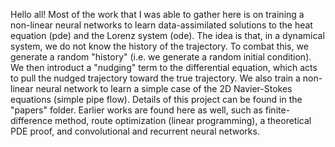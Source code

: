 Hello all! Most of the work that I was able to gather here is on training a non-linear neural networks to learn data-assimilated solutions to the heat equation (pde)
and the Lorenz system (ode). The idea is that, in a dynamical system, we do not know the history of the trajectory. To combat this, we generate a random "history"
(i.e. we generate a random initial condition). We then introduct a "nudging" term to the differential equation, which acts to pull the nudged trajectory toward
the true trajectory. We also train a non-linear neural network to learn a simple case of the 2D Navier-Stokes equations (simple pipe flow). Details of this project
can be found in the "papers" folder. Earlier works are found here as well, such as finite-difference method, route optimization (linear programming), a theoretical PDE proof, and convolutional and recurrent
neural networks. 
